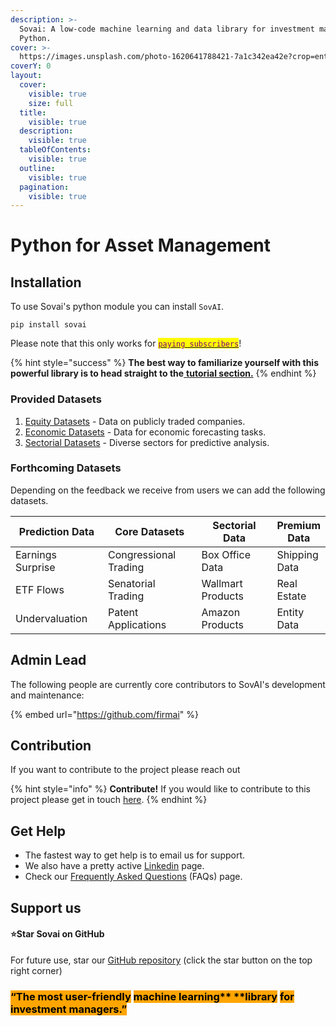 ```yaml
---
description: >-
  Sovai: A low-code machine learning and data library for investment managers in
  Python.
cover: >-
  https://images.unsplash.com/photo-1620641788421-7a1c342ea42e?crop=entropy&cs=tinysrgb&fm=jpg&ixid=MnwxOTcwMjR8MHwxfHNlYXJjaHw1fHxncmFkaWVudHxlbnwwfHx8fDE2NzY4NTQ4Mjk&ixlib=rb-4.0.3&q=80
coverY: 0
layout:
  cover:
    visible: true
    size: full
  title:
    visible: true
  description:
    visible: true
  tableOfContents:
    visible: true
  outline:
    visible: true
  pagination:
    visible: true
---
```


# Python for Asset Management

## Installation

To use Sovai's python module you can install `SovAI`.

```
pip install sovai
```

Please note that this only works for [<mark style="color:purple;">`paying subscribers`</mark>](https://sov.ai/home)!&#x20;

{% hint style="success" %}
**The best way to familiarize yourself with this powerful library is to head straight to the**[ **tutorial section.**](./#tutorials)&#x20;
{% endhint %}

### Provided Datasets

1. [Equity Datasets](realtime-datasets/equity-datasets/) - Data on publicly traded companies.
2. [Economic Datasets](realtime-datasets/equity-datasets/) - Data for economic forecasting tasks.
3. [Sectorial Datasets](realtime-datasets/sectorial-datasets/) - Diverse sectors for predictive analysis.

### Forthcoming Datasets

Depending on the feedback we receive from users we can add the following datasets.

<table><thead><tr><th width="183">Prediction Data</th><th width="210">Core Datasets</th><th width="213">Sectorial Data</th><th>Premium Data</th></tr></thead><tbody><tr><td>Earnings Surprise</td><td>Congressional Trading</td><td>Box Office Data</td><td>Shipping Data</td></tr><tr><td>ETF Flows</td><td>Senatorial Trading</td><td>Wallmart Products</td><td>Real Estate</td></tr><tr><td>Undervaluation</td><td>Patent Applications</td><td>Amazon Products</td><td>Entity Data</td></tr></tbody></table>

## Admin Lead

The following people are currently core contributors to SovAI's development and maintenance:

{% embed url="https://github.com/firmai" %}

## Contribution

If you want to contribute to the project please reach out

{% hint style="info" %}
**Contribute!** If you would like to contribute to this project please get in touch [here](https://github.com/sovai-research/sovai-subscribe/issues).&#x20;
{% endhint %}

## Get Help

* The fastest way to get help is to email us for support.&#x20;
* We also have a pretty active [Linkedin](https://www.linkedin.com/company/sovai/) page.
* Check our [Frequently Asked Questions](broken-reference) (FAQs) page.



## Support us

#### :star:Star **Sovai** on GitHub <a href="#star-fastapi-in-github" id="star-fastapi-in-github"></a>

For future use, star our [GitHub repository](https://sov.ai/#pricing) (click the star button on the top right corner)

### <mark style="background-color:orange;">“The most user-friendly</mark> <mark style="background-color:orange;"></mark><mark style="background-color:orange;">**machine learning**</mark><mark style="background-color:orange;">** **</mark><mark style="background-color:orange;">**library**</mark> <mark style="background-color:orange;"></mark><mark style="background-color:orange;">for investment managers.”</mark>

